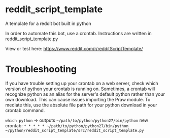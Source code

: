 # reddit_script_template
A template for a reddit bot built in python

In order to automate this bot, use a crontab. Instructions are written in reddit_script_template.py

View or test here: https://www.reddit.com/r/redditScriptTemplate/

# Troubleshooting
If you have trouble setting up your crontab on a web server, check which version of python your crontab is running on. Sometimes, a crontab will recognize python as an alias for the server's default python rather than your own download. This can cause issues importing the Praw module. To mediate this, use the absolute file path for your python download in your crontab command.

```which python```
=> outputs ```~/path/to/python/python27/bin/python```
new crontab:
```* * * * * ~/path/to/python/python27/bin/python ~/python/reddit_script_template/src/reddit_script_template.py```
